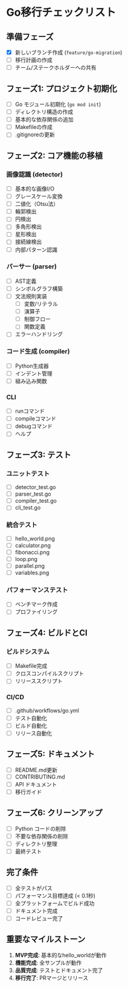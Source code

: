 # Go移行チェックリスト

## 準備フェーズ
- [x] 新しいブランチ作成 (`feature/go-migration`)
- [ ] 移行計画の作成
- [ ] チーム/ステークホルダーへの共有

## フェーズ1: プロジェクト初期化
- [ ] Go モジュール初期化 (`go mod init`)
- [ ] ディレクトリ構造の作成
- [ ] 基本的な依存関係の追加
- [ ] Makefileの作成
- [ ] .gitignoreの更新

## フェーズ2: コア機能の移植

### 画像認識 (detector)
- [ ] 基本的な画像I/O
- [ ] グレースケール変換
- [ ] 二値化（Otsu法）
- [ ] 輪郭検出
- [ ] 円検出
- [ ] 多角形検出
- [ ] 星形検出
- [ ] 接続線検出
- [ ] 内部パターン認識

### パーサー (parser)
- [ ] AST定義
- [ ] シンボルグラフ構築
- [ ] 文法規則実装
  - [ ] 変数/リテラル
  - [ ] 演算子
  - [ ] 制御フロー
  - [ ] 関数定義
- [ ] エラーハンドリング

### コード生成 (compiler)
- [ ] Python生成器
- [ ] インデント管理
- [ ] 組み込み関数

### CLI
- [ ] runコマンド
- [ ] compileコマンド
- [ ] debugコマンド
- [ ] ヘルプ

## フェーズ3: テスト

### ユニットテスト
- [ ] detector_test.go
- [ ] parser_test.go
- [ ] compiler_test.go
- [ ] cli_test.go

### 統合テスト
- [ ] hello_world.png
- [ ] calculator.png
- [ ] fibonacci.png
- [ ] loop.png
- [ ] parallel.png
- [ ] variables.png

### パフォーマンステスト
- [ ] ベンチマーク作成
- [ ] プロファイリング

## フェーズ4: ビルドとCI

### ビルドシステム
- [ ] Makefile完成
- [ ] クロスコンパイルスクリプト
- [ ] リリーススクリプト

### CI/CD
- [ ] .github/workflows/go.yml
- [ ] テスト自動化
- [ ] ビルド自動化
- [ ] リリース自動化

## フェーズ5: ドキュメント
- [ ] README.md更新
- [ ] CONTRIBUTING.md
- [ ] API ドキュメント
- [ ] 移行ガイド

## フェーズ6: クリーンアップ
- [ ] Python コードの削除
- [ ] 不要な依存関係の削除
- [ ] ディレクトリ整理
- [ ] 最終テスト

## 完了条件
- [ ] 全テストがパス
- [ ] パフォーマンス目標達成 (< 0.1秒)
- [ ] 全プラットフォームでビルド成功
- [ ] ドキュメント完成
- [ ] コードレビュー完了

## 重要なマイルストーン
1. **MVP完成**: 基本的なhello_worldが動作
2. **機能完成**: 全サンプルが動作
3. **品質完成**: テストとドキュメント完了
4. **移行完了**: PRマージとリリース